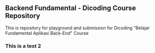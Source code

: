 ## Backend Fundamental - Dicoding Course Repository

This is repository for playground and submission for Dicoding "Belajar Fundamental Aplikasi Back-End" Course 

### This is a test 2

